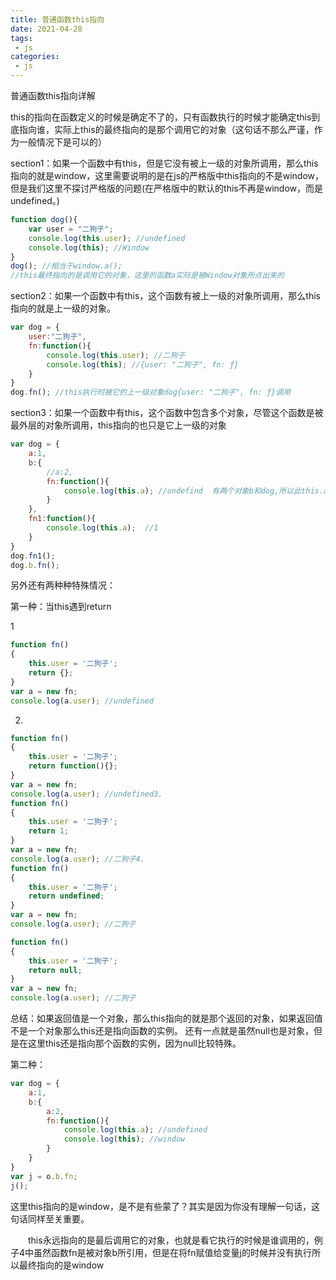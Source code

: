 ```yaml
---
title: 普通函数this指向
date: 2021-04-28
tags:
 - js
categories:
 - js
---
```


普通函数this指向详解

this的指向在函数定义的时候是确定不了的，只有函数执行的时候才能确定this到底指向谁，实际上this的最终指向的是那个调用它的对象（这句话不那么严谨，作为一般情况下是可以的）

section1：如果一个函数中有this，但是它没有被上一级的对象所调用，那么this指向的就是window，这里需要说明的是在js的严格版中this指向的不是window，但是我们这里不探讨严格版的问题(在严格版中的默认的this不再是window，而是undefined。)

```js
function dog(){
    var user = "二狗子";
    console.log(this.user); //undefined
    console.log(this); //Window
}
dog(); //相当于window.a();
//this最终指向的是调用它的对象，这里的函数a实际是被Window对象所点出来的
```

 

section2：如果一个函数中有this，这个函数有被上一级的对象所调用，那么this指向的就是上一级的对象。

```js
var dog = {
    user:"二狗子",
    fn:function(){
        console.log(this.user); //二狗子
        console.log(this); //{user: "二狗子", fn: ƒ}
    }
}
dog.fn(); //this执行时被它的上一级对象dog{user: "二狗子", fn: ƒ}调用
```

 

section3：如果一个函数中有this，这个函数中包含多个对象，尽管这个函数是被最外层的对象所调用，this指向的也只是它上一级的对象

```js
var dog = {
    a:1,
    b:{
        //a:2,
        fn:function(){
            console.log(this.a); //undefind  有两个对象b和dog,所以此this.a指向它的上一级
        }
    },
    fn1:function(){
        console.log(this.a);  //1 
    }
}
dog.fn1();
dog.b.fn();
```

另外还有两种种特殊情况：

第一种：当this遇到return

1

```js
function fn()  
{  
    this.user = '二狗子';  
    return {};  
}
var a = new fn;  
console.log(a.user); //undefined
```

 2.

```js
function fn()  
{  
    this.user = '二狗子';  
    return function(){};
}
var a = new fn;  
console.log(a.user); //undefined3.
function fn()  
{  
    this.user = '二狗子';  
    return 1;
}
var a = new fn;  
console.log(a.user); //二狗子4.
function fn()  
{  
    this.user = '二狗子';  
    return undefined;
}
var a = new fn;  
console.log(a.user); //二狗子
```

 

```js
function fn()  
{  
    this.user = '二狗子';  
    return null;
}
var a = new fn;  
console.log(a.user); //二狗子
```

总结：如果返回值是一个对象，那么this指向的就是那个返回的对象，如果返回值不是一个对象那么this还是指向函数的实例。
还有一点就是虽然null也是对象，但是在这里this还是指向那个函数的实例，因为null比较特殊。

 


第二种：

```js
var dog = {
    a:1,
    b:{
        a:2,
        fn:function(){
            console.log(this.a); //undefined
            console.log(this); //window
        }
    }
}
var j = o.b.fn;
j();
```

 

这里this指向的是window，是不是有些蒙了？其实是因为你没有理解一句话，这句话同样至关重要。

　　this永远指向的是最后调用它的对象，也就是看它执行的时候是谁调用的，例子4中虽然函数fn是被对象b所引用，但是在将fn赋值给变量j的时候并没有执行所以最终指向的是window

